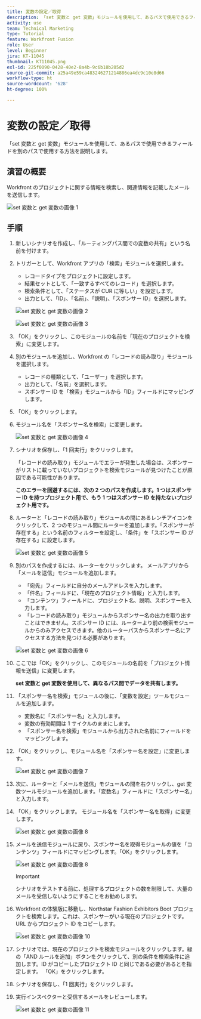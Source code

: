```yaml
---
title: 変数の設定／取得
description: 「set 変数と get 変数」モジュールを使用して、あるパスで使用できるフィールドを別のパスで使用する方法を説明します。
activity: use
team: Technical Marketing
type: Tutorial
feature: Workfront Fusion
role: User
level: Beginner
jira: KT-11045
thumbnail: KT11045.png
exl-id: 225f0090-0428-40e2-8a4b-9c6b18b205d2
source-git-commit: a25a49e59ca483246271214886ea4dc9c10e8d66
workflow-type: ht
source-wordcount: '628'
ht-degree: 100%

---
```


# 変数の設定／取得

「set 変数と get 変数」モジュールを使用して、あるパスで使用できるフィールドを別のパスで使用する方法を説明します。

## 演習の概要

Workfront のプロジェクトに関する情報を検索し、関連情報を記載したメールを送信します。

![set 変数と get 変数の画像 1](../12-exercises/assets/set-get-variables-walkthrough-1.png)

## 手順

1. 新しいシナリオを作成し、「ルーティングパス間での変数の共有」という名前を付けます。
1. トリガーとして、Workfront アプリの「検索」モジュールを選択します。

   + レコードタイプをプロジェクトに設定します。
   + 結果セットとして、「一致するすべてのレコード」を選択します。
   + 検索条件として、「ステータスが CUR に等しい」を設定します。
   + 出力として、「ID」、「名前」、「説明」、「スポンサー ID」を選択します。

   ![set 変数と get 変数の画像 2](../12-exercises/assets/set-get-variables-walkthrough-2.png)

   ![set 変数と get 変数の画像 3](../12-exercises/assets/set-get-variables-walkthrough-3.png)

1. 「OK」をクリックし、このモジュールの名前を「現在のプロジェクトを検索」に変更します。
1. 別のモジュールを追加し、Workfront の「レコードの読み取り」モジュールを選択します。

   + レコードの種類として、「ユーザー」を選択します。
   + 出力として、「名前」を選択します。
   + スポンサー ID を「検索」モジュールから「ID」フィールドにマッピングします。

1. 「OK」をクリックします。
1. モジュール名を「スポンサー名を検索」に変更します。

   ![set 変数と get 変数の画像 4](../12-exercises/assets/set-get-variables-walkthrough-4.png)

1. シナリオを保存し、「1 回実行」をクリックします。

   「レコードの読み取り」モジュールでエラーが発生した場合は、スポンサーがリストに載っていないプロジェクトを検索モジュールが見つけたことが原因である可能性があります。

   **このエラーを回避するには、次の 2 つのパスを作成します。1 つはスポンサー ID を持つプロジェクト用で、もう 1 つはスポンサー ID を持たないプロジェクト用です。**

1. ルーターと「レコードの読み取り」モジュールの間にあるレンチアイコンをクリックして、2 つのモジュール間にルーターを追加します。「スポンサーが存在する」という名前のフィルターを設定し、「条件」を「スポンサー ID が存在する」に設定します。

   ![set 変数と get 変数の画像 5](../12-exercises/assets/set-get-variables-walkthrough-5.png)

1. 別のパスを作成するには、ルーターをクリックします。 メールアプリから「メールを送信」モジュールを追加します。

   + 「宛先」フィールドに自分のメールアドレスを入力します。
   + 「件名」フィールドに、「現在のプロジェクト情報」と入力します。
   + 「コンテンツ」フィールドに、プロジェクト名、説明、スポンサーを入力します。
   + 「レコードの読み取り」モジュールからスポンサー名の出力を取り出すことはできません。スポンサー ID には、ルーターより前の検索モジュールからのみアクセスできます。他のルーターパスからスポンサー名にアクセスする方法を見つける必要があります。

   ![set 変数と get 変数の画像 6](../12-exercises/assets/set-get-variables-walkthrough-6.png)

1. ここでは「OK」をクリックし、このモジュールの名前を「プロジェクト情報を送信」に変更します。

   **set 変数と get 変数を使用して、異なるパス間でデータを共有します。**

1. 「スポンサー名を検索」モジュールの後に、「変数を設定」ツールモジュールを追加します。

   + 変数名に「スポンサー名」と入力します。
   + 変数の有効期間は 1 サイクルのままにします。
   + 「スポンサー名を検索」モジュールから出力された名前にフィールドをマッピングします。

1. 「OK」をクリックし、モジュール名を「スポンサー名を設定」に変更します。

   ![set 変数と get 変数の画像 7](../12-exercises/assets/set-get-variables-walkthrough-7.png)

1. 次に、ルーターと「メールを送信」モジュールの間を右クリックし、get 変数ツールモジュールを追加します。「変数名」フィールドに「スポンサー名」と入力します。
1. 「OK」をクリックします。 モジュール名を「スポンサー名を取得」に変更します。

   ![set 変数と get 変数の画像 8](../12-exercises/assets/set-get-variables-walkthrough-8.png)

1. メールを送信モジュールに戻り、スポンサー名を取得モジュールの値を「コンテンツ」フィールドにマッピングします。「OK」をクリックします。

   ![set 変数と get 変数の画像 8](../12-exercises/assets/set-get-variables-walkthrough-8.png)

   >[!IMPORTANT]
   >
   >シナリオをテストする前に、処理するプロジェクトの数を制限して、大量のメールを受信しないようにすることをお勧めします。

1. Workfront の体験版に移動し、Northstar Fashion Exhibitors Boot プロジェクトを検索します。これは、スポンサーがいる現在のプロジェクトです。URL からプロジェクト ID をコピーします。

   ![set 変数と get 変数の画像 10](../12-exercises/assets/set-get-variables-walkthrough-10.png)

1. シナリオでは、現在のプロジェクトを検索モジュールをクリックします。緑の「AND ルールを追加」ボタンをクリックして、別の条件を検索条件に追加します。ID がコピーしたプロジェクト ID と同じである必要があるとを指定します。 「OK」をクリックします。
1. シナリオを保存し、「1 回実行」をクリックします。
1. 実行インスペクターと受信するメールをレビューします。

   ![set 変数と get 変数の画像 11](../12-exercises/assets/set-get-variables-walkthrough-11.png)
